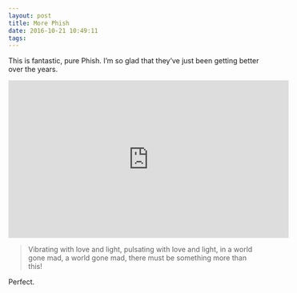 ```yaml
---
layout: post
title: More Phish
date: 2016-10-21 10:49:11
tags: 
---
```


This is fantastic, pure Phish. I’m so glad that they’ve just been getting better over the years. 

<iframe width="560" height="315" src="https://www.youtube.com/embed/tYzsE8upLiY" frameborder="0" allowfullscreen></iframe>

> Vibrating with love and light, pulsating with love and light, in a world gone mad, a world gone mad, there must be something more than this!

Perfect.
